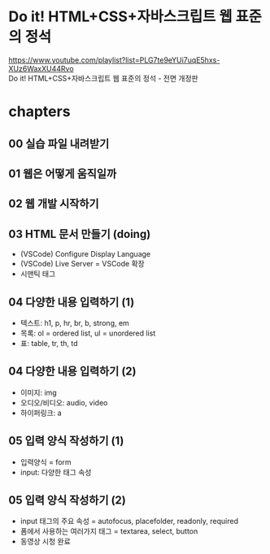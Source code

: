 # Do it! HTML+CSS+자바스크립트 웹 표준의 정석
https://www.youtube.com/playlist?list=PLG7te9eYUi7uqE5hxs-XUz6WaxXU44Rvo  
Do it! HTML+CSS+자바스크립트 웹 표준의 정석 - 전면 개정판 

# chapters
## 00 실습 파일 내려받기  
## 01 웹은 어떻게 움직일까  
## 02 웹 개발 시작하기  
## 03 HTML 문서 만들기  (doing)
- (VSCode) Configure Display Language
- (VSCode) Live Server = VSCode 확장
- 시맨틱 태그
## 04 다양한 내용 입력하기 (1)
- 텍스트: h1, p, hr, br, b, strong, em
- 목록: ol = ordered list, ul = unordered list
- 표: table, tr, th, td
## 04 다양한 내용 입력하기 (2)
- 이미지: img
- 오디오/비디오: audio, video
- 하이퍼링크: a
## 05 입력 양식 작성하기 (1)
- 입력양식 = form
- input: 다양한 태그 속성
## 05 입력 양식 작성하기 (2)
- input 태그의 주요 속성 = autofocus, placefolder, readonly, required
- 폼에서 사용하는 여러가지 태그 = textarea, select, button
- 동영상 시청 완료